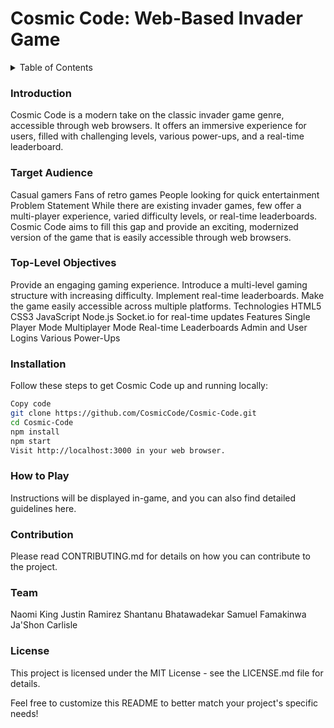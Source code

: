 # Cosmic Code: Web-Based Invader Game
<details>
<summary>Table of Contents</summary>
Introduction
Target Audience
Problem Statement
Top-Level Objectives
Technologies
Features
Installation
How to Play
Contribution
Team
License
</details>

### Introduction
Cosmic Code is a modern take on the classic invader game genre, accessible through web browsers. It offers an immersive experience for users, filled with challenging levels, various power-ups, and a real-time leaderboard.

### Target Audience
Casual gamers
Fans of retro games
People looking for quick entertainment
Problem Statement
While there are existing invader games, few offer a multi-player experience, varied difficulty levels, or real-time leaderboards. Cosmic Code aims to fill this gap and provide an exciting, modernized version of the game that is easily accessible through web browsers.

### Top-Level Objectives
Provide an engaging gaming experience.
Introduce a multi-level gaming structure with increasing difficulty.
Implement real-time leaderboards.
Make the game easily accessible across multiple platforms.
Technologies
HTML5
CSS3
JavaScript
Node.js
Socket.io for real-time updates
Features
Single Player Mode
Multiplayer Mode
Real-time Leaderboards
Admin and User Logins
Various Power-Ups

### Installation
Follow these steps to get Cosmic Code up and running locally:
```bash
Copy code
git clone https://github.com/CosmicCode/Cosmic-Code.git
cd Cosmic-Code
npm install
npm start
Visit http://localhost:3000 in your web browser.
```

### How to Play
Instructions will be displayed in-game, and you can also find detailed guidelines here.

### Contribution
Please read CONTRIBUTING.md for details on how you can contribute to the project.

### Team
Naomi King
Justin Ramirez
Shantanu Bhatawadekar
Samuel Famakinwa
Ja'Shon Carlisle

### License
This project is licensed under the MIT License - see the LICENSE.md file for details.

Feel free to customize this README to better match your project's specific needs!
